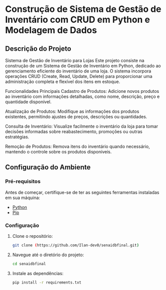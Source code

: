 # Construção de Sistema de Gestão de Inventário com CRUD em Python e Modelagem de Dados

## Descrição do Projeto


Sistema de Gestão de Inventário para Lojas
Este projeto consiste na construção de um Sistema de Gestão de Inventário em Python, dedicado ao gerenciamento eficiente do inventário de uma loja. O sistema incorpora operações CRUD (Create, Read, Update, Delete) para proporcionar uma administração completa e flexível dos itens em estoque.

Funcionalidades Principais
Cadastro de Produtos: Adicione novos produtos ao inventário com informações detalhadas, como nome, descrição, preço e quantidade disponível.

Atualização de Produtos: Modifique as informações dos produtos existentes, permitindo ajustes de preços, descrições ou quantidades.

Consulta de Inventário: Visualize facilmente o inventário da loja para tomar decisões informadas sobre reabastecimento, promoções ou outras estratégias.

Remoção de Produtos: Remova itens do inventário quando necessário, mantendo o controle sobre os produtos disponíveis.

## Configuração do Ambiente

### Pré-requisitos

Antes de começar, certifique-se de ter as seguintes ferramentas instaladas em sua máquina:

- [Python](https://www.python.org/)
- [Pip]([https://www.python.org/](https://pypi.org/project/pip/)) 

### Configuração

1. Clone o repositório:

    ```bash
    git clone (https://github.com/Ilan-dev0/senaidbfinal.git)
    ```

2. Navegue até o diretório do projeto:

    ```bash
    cd senaidbfinal
    ```

3. Instale as dependências:

    ```bash
    pip install -r requirements.txt
    ```

